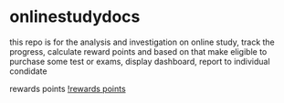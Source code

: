 # onlinestudydocs
this repo is for the analysis and investigation on online study, track the progress, calculate reward points and based on that make eligible  to purchase some test or exams, display dashboard, report to individual condidate

rewards points
[!rewards points](https://github.com/birbalkumarsaini/onlinestudydocs/blob/main/rewards-points-study-time.PNG)
